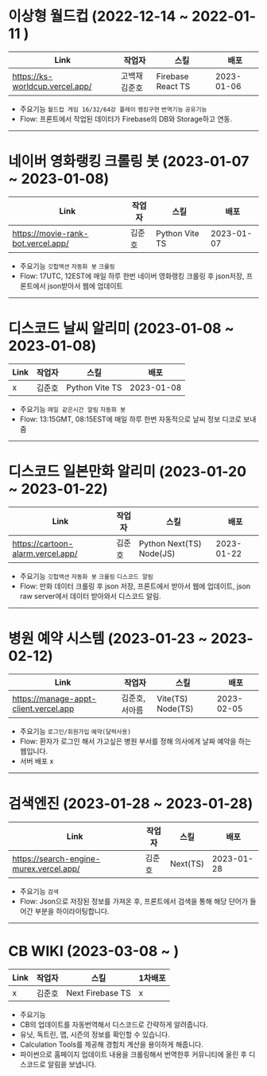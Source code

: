 # 이상형 월드컵 (2022-12-14 ~ 2022-01-11 )
 Link | 작업자 | 스킬 | 배포 |
 ----------- | --- | --- | --- | 
 https://ks-worldcup.vercel.app/ | 고백재 김준호 | Firebase React TS | 2023-01-06 |

- 주요기능 ```월드컵 게임 16/32/64강 플레이``` ```랭킹구현``` ```번역기능``` ```공유기능```
- Flow: 프론트에서 작업된 데이터가 Firebase의 DB와 Storage하고 연동.

--------------------------

# 네이버 영화랭킹 크롤링 봇 (2023-01-07 ~ 2023-01-08)
 Link | 작업자 | 스킬 | 배포 |
 ----------- | --- | --- | --- | 
https://movie-rank-bot.vercel.app/ | 김준호 | Python Vite TS | 2023-01-07 |

- 주요기능 ```깃헙액션``` ```자동화 봇``` ```크롤링``` 
- Flow: 17UTC, 12EST에 매일 하루 한번 네이버 영화랭킹 크롤링 후 json저장, 프론트에서 json받아서 웹에 업데이트


--------------------------

# 디스코드 날씨 알리미 (2023-01-08 ~ 2023-01-08)
 Link | 작업자 | 스킬 | 배포 |
 ----------- | --- | --- | --- | 
x | 김준호 | Python Vite TS | 2023-01-08 |

- 주요기능 ```매일 같은시간 알림``` ```자동화 봇```
- Flow: 13:15GMT, 08:15EST에 매일 하루 한번 자동적으로 날씨 정보 디코로 보내줌

--------------------------

# 디스코드 일본만화 알리미 (2023-01-20 ~ 2023-01-22)
 Link | 작업자 | 스킬 | 배포 |
 ----------- | --- | --- | --- | 
https://cartoon-alarm.vercel.app/ | 김준호 | Python Next(TS) Node(JS) | 2023-01-22 |

- 주요기능 ```깃헙액션``` ```자동화 봇``` ```크롤링``` ```디스코드 알림``` 
- Flow: 만화 데이터 크롤링 후 json 저장, 프론트에서 받아서 웹에 업데이트, json raw server에서 데이터 받아와서 디스코드 알림.

--------------------------

# 병원 예약 시스템 (2023-01-23 ~ 2023-02-12)
 Link | 작업자 | 스킬 | 배포 |
 ----------- | --- | --- | --- | 
https://manage-appt-client.vercel.app | 김준호, 서아름 | Vite(TS) Node(TS) | 2023-02-05 |

- 주요기능 ```로그인/회원가입``` ```예약(달력사용)```
- Flow: 환자가 로그인 해서 가고싶은 병원 부서를 정해 의사에게 날짜 예약을 하는 웹입니다.
- 서버 배포 x

--------------------------

# 검색엔진 (2023-01-28 ~ 2023-01-28)
 Link | 작업자 | 스킬 | 배포 |
 ----------- | --- | --- | --- | 
https://search-engine-murex.vercel.app/ | 김준호 | Next(TS) | 2023-01-28 |

- 주요기능 ```검색```
- Flow: Json으로 저장된 정보를 가져온 후, 프론트에서 검색을 통해 해당 단어가 들어간 부분을 하이라이팅합니다.

--------------------------

# CB WIKI (2023-03-08 ~ )
 Link | 작업자 | 스킬 | 1차배포 |
 ----------- | --- | --- | --- | 
x | 김준호 | Next Firebase TS | x |

- 주요기능 
- CB의 업데이트를 자동번역해서 디스코드로 간략하게 알려줍니다.
- 유닛, 독트린, 맵, 시즌의 정보를 확인할 수 있습니다.
- Calculation Tools를 제공해 경험치 계산을 용이하게 해줍니다.
- 파이썬으로 홈페이지 업데이트 내용을 크롤링해서 번역한후 커뮤니티에 올린 후 디스코드로 알림을 보냅니다.
